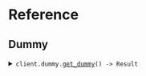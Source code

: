 # Reference
## Dummy
<details><summary><code>client.dummy.<a href="/src/api/resources/dummy/client.rs">get_dummy</a>() -> Result<String, ApiError></code></summary>
<dl>
<dd>

#### 🔌 Usage

<dl>
<dd>

<dl>
<dd>

```rust
use seed_no_environment::{ClientConfig, NoEnvironmentClient};

#[tokio::main]
async fn main() {
    let config = ClientConfig {
        token: Some("<token>".to_string()),
        ..Default::default()
    };
    let client = NoEnvironmentClient::new(config).expect("Failed to build client");
    client.dummy.get_dummy(None).await;
}
```
</dd>
</dl>
</dd>
</dl>


</dd>
</dl>
</details>
